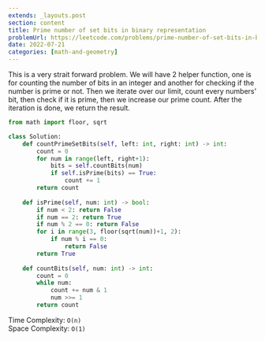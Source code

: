 ```yaml
---
extends: _layouts.post
section: content
title: Prime number of set bits in binary representation
problemUrl: https://leetcode.com/problems/prime-number-of-set-bits-in-binary-representation/
date: 2022-07-21
categories: [math-and-geometry]
---
```


This is a very strait forward problem. We will have 2 helper function, one is for counting the number of bits in an integer and another for checking if the number is prime or not. Then we iterate over our limit, count every numbers' bit, then check if it is prime, then we increase our prime count. After the iteration is done, we return the result.

```python
from math import floor, sqrt

class Solution:
    def countPrimeSetBits(self, left: int, right: int) -> int:
        count = 0
        for num in range(left, right+1):
            bits = self.countBits(num)
            if self.isPrime(bits) == True:
                count += 1
        return count
    
    def isPrime(self, num: int) -> bool:
        if num < 2: return False
        if num == 2: return True
        if num % 2 == 0: return False
        for i in range(3, floor(sqrt(num))+1, 2):
            if num % i == 0:
                return False
        return True
    
    def countBits(self, num: int) -> int:
        count = 0
        while num:
            count += num & 1
            num >>= 1
        return count
```

Time Complexity: `O(n)` <br/>
Space Complexity: `O(1)`